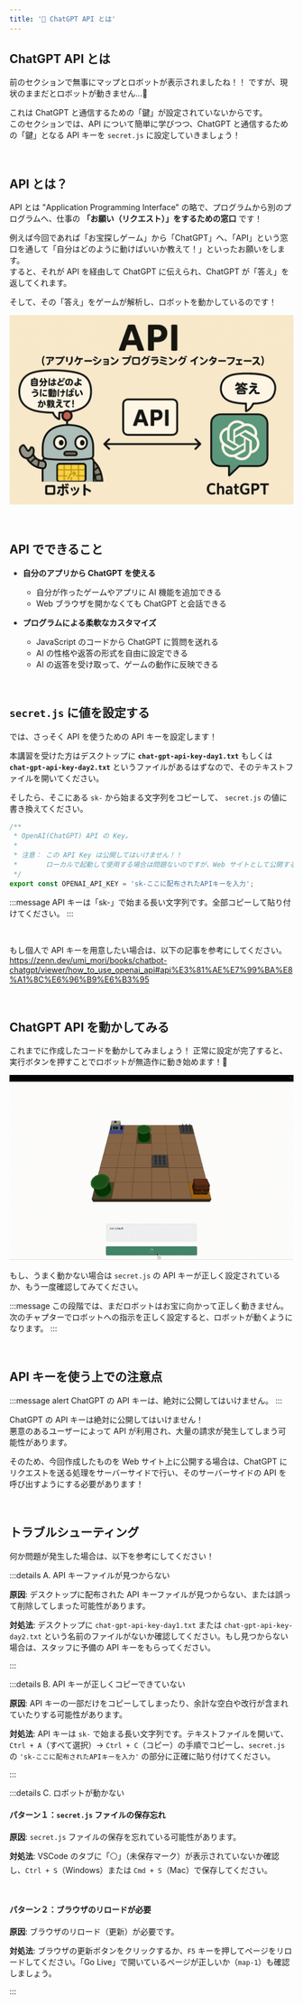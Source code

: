 ```yaml
---
title: '💛 ChatGPT API とは'
---
```


## ChatGPT API とは

前のセクションで無事にマップとロボットが表示されましたね！！
ですが、現状のままだとロボットが動きません...🤔

これは ChatGPT と通信するための「鍵」が設定されていないからです。\
このセクションでは、API について簡単に学びつつ、ChatGPT と通信するための「鍵」となる API キーを `secret.js` に設定していきましょう！

<br />

## API とは？

API とは "Application Programming Interface" の略で、プログラムから別のプログラムへ、仕事の **「お願い（リクエスト）」をするための窓口** です！

例えば今回であれば「お宝探しゲーム」から「ChatGPT」へ、「API」という窓口を通して「自分はどのように動けばいいか教えて！」といったお願いをします。\
すると、それが API を経由して ChatGPT に伝えられ、ChatGPT が「答え」を返してくれます。

そして、その「答え」をゲームが解析し、ロボットを動かしているのです！

![API のイラスト](/images/nagoya-ai-event-2025-programming-workshop/05_1st-game-chatgpt-api/01_chatgpt-api.png)

<br />

## API でできること

- **自分のアプリから ChatGPT を使える**

  - 自分が作ったゲームやアプリに AI 機能を追加できる
  - Web ブラウザを開かなくても ChatGPT と会話できる

- **プログラムによる柔軟なカスタマイズ**

  - JavaScript のコードから ChatGPT に質問を送れる
  - AI の性格や返答の形式を自由に設定できる
  - AI の返答を受け取って、ゲームの動作に反映できる

<br />

## `secret.js` に値を設定する

では、さっそく API を使うための API キーを設定します！

本講習を受けた方はデスクトップに **`chat-gpt-api-key-day1.txt`** もしくは **`chat-gpt-api-key-day2.txt`** というファイルがあるはずなので、そのテキストファイルを開いてください。

そしたら、そこにある `sk-` から始まる文字列をコピーして、 `secret.js` の値に書き換えてください。

```javascript:./secret.js
/**
 * OpenAI(ChatGPT) API の Key。
 *
 * 注意： この API Key は公開してはいけません！！
 *       ローカルで起動して使用する場合は問題ないのですが、Web サイトとして公開する場合などは、API Key を必要としている処理をサーバーサイドで記述するなど、API Key は隠す必要があります。
 */
export const OPENAI_API_KEY = 'sk-ここに配布されたAPIキーを入力';
```

:::message
API キーは「sk-」で始まる長い文字列です。全部コピーして貼り付けてください。
:::

<br />

もし個人で API キーを用意したい場合は、以下の記事を参考にしてください。
https://zenn.dev/umi_mori/books/chatbot-chatgpt/viewer/how_to_use_openai_api#api%E3%81%AE%E7%99%BA%E8%A1%8C%E6%96%B9%E6%B3%95

<br />

## ChatGPT API を動かしてみる

これまでに作成したコードを動かしてみましょう！
正常に設定が完了すると、実行ボタンを押すことでロボットが無造作に動き始めます！🎉

![ロボットが動き始めた画像](/images/nagoya-ai-event-2025-programming-workshop/05_1st-game-chatgpt-api/02_robot-moving.gif)

もし、うまく動かない場合は `secret.js` の API キーが正しく設定されているか、もう一度確認してみてください。

:::message
この段階では、まだロボットはお宝に向かって正しく動きません。\
次のチャプターでロボットへの指示を正しく設定すると、ロボットが動くようになります。
:::

<br />

## API キーを使う上での注意点

:::message alert
ChatGPT の API キーは、絶対に公開してはいけません。
:::

ChatGPT の API キーは絶対に公開してはいけません！\
悪意のあるユーザーによって API が利用され、大量の請求が発生してしまう可能性があります。

そのため、今回作成したものを Web サイト上に公開する場合は、ChatGPT にリクエストを送る処理をサーバーサイドで行い、そのサーバーサイドの API を呼び出すようにする必要があります！

<br />

## トラブルシューティング

何か問題が発生した場合は、以下を参考にしてください！

:::details A. API キーファイルが見つからない

**原因**: デスクトップに配布された API キーファイルが見つからない、または誤って削除してしまった可能性があります。

**対処法**: デスクトップに `chat-gpt-api-key-day1.txt` または `chat-gpt-api-key-day2.txt` という名前のファイルがないか確認してください。もし見つからない場合は、スタッフに予備の API キーをもらってください。

:::

:::details B. API キーが正しくコピーできていない

**原因**: API キーの一部だけをコピーしてしまったり、余計な空白や改行が含まれていたりする可能性があります。

**対処法**: API キーは `sk-` で始まる長い文字列です。テキストファイルを開いて、`Ctrl + A`（すべて選択）→ `Ctrl + C`（コピー）の手順でコピーし、`secret.js` の `'sk-ここに配布されたAPIキーを入力'` の部分に正確に貼り付けてください。

:::

:::details C. ロボットが動かない

#### パターン１：`secret.js` ファイルの保存忘れ

**原因**: `secret.js` ファイルの保存を忘れている可能性があります。

**対処法**: VSCode のタブに「⚪️」（未保存マーク）が表示されていないか確認し、`Ctrl + S`（Windows）または `Cmd + S`（Mac）で保存してください。

<br />

#### パターン２：ブラウザのリロードが必要

**原因**: ブラウザのリロード（更新）が必要です。

**対処法**: ブラウザの更新ボタンをクリックするか、`F5` キーを押してページをリロードしてください。「Go Live」で開いているページが正しいか（`map-1`）も確認しましょう。

:::
